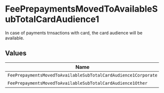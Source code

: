 # FeePrepaymentsMovedToAvailableSubTotalCardAudience1

In case of payments trnsactions with card, the card audience will be available.


## Values

| Name                                                           | Value                                                          |
| -------------------------------------------------------------- | -------------------------------------------------------------- |
| `FeePrepaymentsMovedToAvailableSubTotalCardAudience1Corporate` | corporate                                                      |
| `FeePrepaymentsMovedToAvailableSubTotalCardAudience1Other`     | other                                                          |